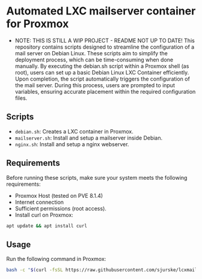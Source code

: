 # Automated LXC mailserver container for Proxmox
- NOTE: THIS IS STILL A WIP PROJECT - README NOT UP TO DATE!
This repository contains scripts designed to streamline the configuration of a mail server on Debian Linux. These scripts aim to simplify the deployment process, which can be time-consuming when done manually. By executing the debian.sh script within a Proxmox shell (as root), users can set up a basic Debian Linux LXC Container efficiently. Upon completion, the script automatically triggers the configuration of the mail server. During this process, users are prompted to input variables, ensuring accurate placement within the required configuration files.
## Scripts
- `debian.sh`: Creates a LXC container in Proxmox.
- `mailserver.sh`: Install and setup a mailserver inside Debian.
- `nginx.sh`: Install and setup a nginx webserver.

## Requirements
Before running these scripts, make sure your system meets the following requirements:
- Proxmox Host (tested on PVE 8.1.4)
- Internet connection
- Sufficient permissions (root access).
- Install curl on Proxmox:
```sh 
apt update && apt install curl
```

## Usage
Run the following command in Proxmox:
```sh 
bash -c "$(curl -fsSL https://raw.githubusercontent.com/sjurske/lcxmailserverdeb/main/debian.sh
```
